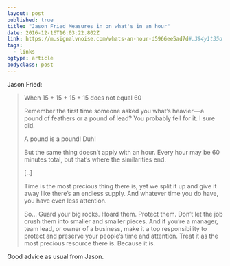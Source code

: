 ```yaml
---
layout: post 
published: true 
title: "Jason Fried Measures in on what's in an hour" 
date: 2016-12-16T16:03:22.802Z 
link: https://m.signalvnoise.com/whats-an-hour-d5966ee5ad7d#.394y1t35o 
tags:
  - links
ogtype: article 
bodyclass: post 
---
```


Jason Fried:

> When 15 + 15 + 15 + 15 does not equal 60
> 
> Remember the first time someone asked you what’s heavier — a pound of feathers or a pound of lead? You probably fell for it. I sure did.
> 
> A pound is a pound! Duh!
> 
> But the same thing doesn’t apply with an hour. Every hour may be 60 minutes total, but that’s where the similarities end.
> 
> [..]
> 
> Time is the most precious thing there is, yet we split it up and give it away like there’s an endless supply. And whatever time you do have, you have even less attention.
> 
> So… Guard your big rocks. Hoard them. Protect them. Don’t let the job crush them into smaller and smaller pieces. And if you’re a manager, team lead, or owner of a business, make it a top responsibility to protect and preserve your people’s time and attention. Treat it as the most precious resource there is. Because it is.

Good advice as usual from Jason.
